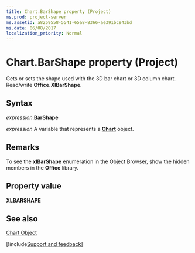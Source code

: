 ```yaml
---
title: Chart.BarShape property (Project)
ms.prod: project-server
ms.assetid: a8259558-5541-65a8-8366-ae391bc943bd
ms.date: 06/08/2017
localization_priority: Normal
---
```



# Chart.BarShape property (Project)
Gets or sets the shape used with the 3D bar chart or 3D column chart. Read/write  **Office.XlBarShape**.

## Syntax

_expression_.**BarShape**

_expression_ A variable that represents a **[Chart](Project.Chart.md)** object.


## Remarks

To see the  **xlBarShape** enumeration in the Object Browser, show the hidden members in the **Office** library.


## Property value

 **XLBARSHAPE**


## See also


[Chart Object](Project.chart.md)

[!include[Support and feedback](~/includes/feedback-boilerplate.md)]